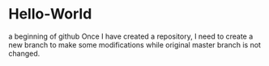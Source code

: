 # Hello-World
a beginning of github
Once I have created a repository, I need to create a new branch to make some modifications while original master branch is not changed.
